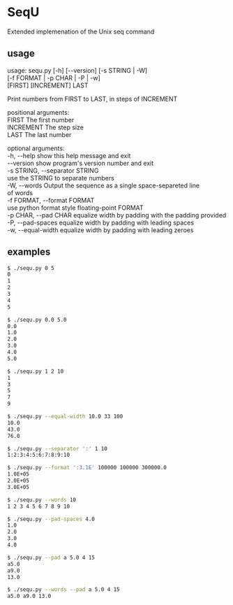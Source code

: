 # SeqU #

Extended implemenation of the Unix seq command

## usage ##

usage: sequ.py [-h] [--version] [-s STRING | -W]  
               [-f FORMAT | -p CHAR | -P | -w]  
               [FIRST] [INCREMENT] LAST  

Print numbers from FIRST to LAST, in steps of INCREMENT  

positional arguments:  
  FIRST                 The first number  
  INCREMENT             The step size  
  LAST                  The last number  

optional arguments:  
  -h, --help            show this help message and exit  
  --version             show program's version number and exit  
  -s STRING, --separator STRING  
                        use the STRING to separate numbers  
  -W, --words           Output the sequence as a single space-separeted line  
                        of words  
  -f FORMAT, --format FORMAT  
                        use python format style floating-point FORMAT  
  -p CHAR, --pad CHAR   equalize width by padding with the padding provided  
  -P, --pad-spaces      equalize width by padding with leading spaces  
  -w, --equal-width     equalize width by padding with leading zeroes  

## examples ##

```sh
$ ./sequ.py 0 5
0
1
2
3
4
5

$ ./sequ.py 0.0 5.0
0.0
1.0
2.0
3.0
4.0
5.0

$ ./sequ.py 1 2 10
1
3
5
7
9

$ ./sequ.py --equal-width 10.0 33 100
10.0
43.0
76.0

$ ./sequ.py --separator ':' 1 10
1:2:3:4:5:6:7:8:9:10

$ ./sequ.py --format ':3.1E' 100000 100000 300000.0
1.0E+05
2.0E+05
3.0E+05

$ ./sequ.py --words 10
1 2 3 4 5 6 7 8 9 10

$ ./sequ.py --pad-spaces 4.0
1.0
2.0
3.0
4.0

$ ./sequ.py --pad a 5.0 4 15
a5.0
a9.0
13.0

$ ./sequ.py --words --pad a 5.0 4 15
a5.0 a9.0 13.0
```
